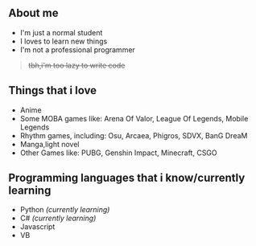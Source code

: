 ## About me
- I'm just a normal student
- I loves to learn new things
- I'm not a professional programmer 

> ~~tbh,i'm too lazy to write code~~ 

## Things that i love
- Anime
- Some MOBA games like: Arena Of Valor, League Of Legends, Mobile Legends
- Rhythm games, including: Osu, Arcaea, Phigros, SDVX, BanG DreaM
- Manga,light novel
- Other Games like: PUBG, Genshin Impact, Minecraft, CSGO 

## Programming languages that i know/currently learning
- Python *(currently learning)*
- C# *(currently learning)*
- Javascript
- VB

